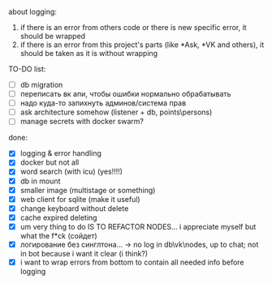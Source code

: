 about logging:
1) if there is an error from others code or there is new specific error, it should be wrapped
2) if there is an error from this project's parts (like *Ask, *VK and others), it should be taken as it is without wrapping

TO-DO list:

- [ ] db migration
- [ ] переписать вк апи, чтобы ошибки нормально обрабатывать 
- [ ] надо куда-то запихнуть админов/система прав
- [ ] ask architecture somehow (listener + db, points\persons)
- [ ] manage secrets with docker swarm? 

done:

- [x] logging & error handling
- [x] docker but not all
- [x] word search (with icu) (yes!!!!)
- [x] db in mount
- [x] smaller image (multistage or something)
- [x] web client for sqlite (make it useful)
- [x] change keyboard without delete
- [x] cache expired deleting
- [x] um very thing to do IS TO REFACTOR NODES... i appreciate myself but what the f*ck (сойдет)
- [x] логирование без синглтона... -> no log in db\vk\nodes, up to chat; not in bot because i want it clear (i think?)
- [x] i want to wrap errors from bottom to contain all needed info before logging
